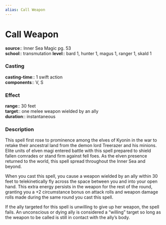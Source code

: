 ```yaml
---
alias: Call Weapon
---
```


# Call Weapon 

**source**:: Inner Sea Magic pg. 53  
**school**:: transmutation
**level**:: bard 1, hunter 1, magus 1, ranger 1, skald 1

### Casting 

**casting-time**:: 1 swift action  
**components**:: V, S

### Effect 

**range**:: 30 feet  
**target**:: one melee weapon wielded by an ally  
**duration**:: instantaneous

### Description 

This spell first rose to prominence among the elves of Kyonin in the war to retake their ancestral land from the demon lord Treerazer and his minions. Elite units of elven magi entered battle with this spell prepared to shield fallen comrades or stand firm against fell foes. As the elven presence returned to the world, this spell spread throughout the Inner Sea and beyond.  
  
When you cast this spell, you cause a weapon wielded by an ally within 30 feet to telekinetically fly across the space between you and into your open hand. This extra energy persists in the weapon for the rest of the round, granting you a +2 circumstance bonus on attack rolls and weapon damage rolls made during the same round you cast this spell.  
  
If the ally targeted for this spell is unwilling to give up her weapon, the spell fails. An unconscious or dying ally is considered a “willing” target so long as the weapon to be called is still in contact with the ally’s body.
